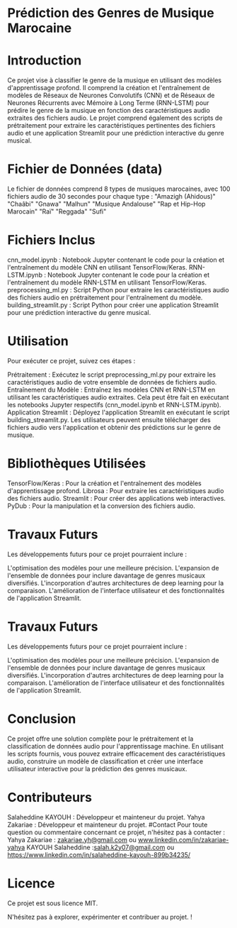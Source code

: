 # Prédiction des Genres de Musique Marocaine

#  Introduction
Ce projet vise à classifier le genre de la musique en utilisant des modèles d'apprentissage profond. Il comprend la création et l'entraînement de modèles de Réseaux de Neurones Convolutifs (CNN) et de Réseaux de Neurones Récurrents avec Mémoire à Long Terme (RNN-LSTM) pour prédire le genre de la musique en fonction des caractéristiques audio extraites des fichiers audio. Le projet comprend également des scripts de prétraitement pour extraire les caractéristiques pertinentes des fichiers audio et une application Streamlit pour une prédiction interactive du genre musical.

# Fichier de Données (data)
Le fichier de données comprend 8 types de musiques marocaines, avec 100 fichiers audio de 30 secondes pour chaque type :
"Amazigh (Ahidous)"
"Chaâbi"
"Gnawa"
"Malhun"
"Musique Andalouse"
"Rap et Hip-Hop Marocain"
"Raï"
"Reggada"
"Sufi" 
# Fichiers Inclus
cnn_model.ipynb : Notebook Jupyter contenant le code pour la création et l'entraînement du modèle CNN en utilisant TensorFlow/Keras.
RNN-LSTM.ipynb : Notebook Jupyter contenant le code pour la création et l'entraînement du modèle RNN-LSTM en utilisant TensorFlow/Keras.
preprocessing_ml.py : Script Python pour extraire les caractéristiques audio des fichiers audio en prétraitement pour l'entraînement du modèle.
building_streamlit.py : Script Python pour créer une application Streamlit pour une prédiction interactive du genre musical.
 
# Utilisation
Pour exécuter ce projet, suivez ces étapes :

Prétraitement : Exécutez le script preprocessing_ml.py pour extraire les caractéristiques audio de votre ensemble de données de fichiers audio.
Entraînement du Modèle : Entraînez les modèles CNN et RNN-LSTM en utilisant les caractéristiques audio extraites. Cela peut être fait en exécutant les notebooks Jupyter respectifs (cnn_model.ipynb et RNN-LSTM.ipynb).
Application Streamlit : Déployez l'application Streamlit en exécutant le script building_streamlit.py. Les utilisateurs peuvent ensuite télécharger des fichiers audio vers l'application et obtenir des prédictions sur le genre de musique.
# Bibliothèques Utilisées
TensorFlow/Keras : Pour la création et l'entraînement des modèles d'apprentissage profond.
Librosa : Pour extraire les caractéristiques audio des fichiers audio.
Streamlit : Pour créer des applications web interactives.
PyDub : Pour la manipulation et la conversion des fichiers audio.

# Travaux Futurs
Les développements futurs pour ce projet pourraient inclure :

L'optimisation des modèles pour une meilleure précision.
L'expansion de l'ensemble de données pour inclure davantage de genres musicaux diversifiés.
L'incorporation d'autres architectures de deep learning pour la comparaison.
L'amélioration de l'interface utilisateur et des fonctionnalités de l'application Streamlit.

# Travaux Futurs
Les développements futurs pour ce projet pourraient inclure :

L'optimisation des modèles pour une meilleure précision.
L'expansion de l'ensemble de données pour inclure davantage de genres musicaux diversifiés.
L'incorporation d'autres architectures de deep learning pour la comparaison.
L'amélioration de l'interface utilisateur et des fonctionnalités de l'application Streamlit.

# Conclusion
Ce projet offre une solution complète pour le prétraitement et la classification de données audio pour l'apprentissage machine. En utilisant les scripts fournis, vous pouvez extraire efficacement des caractéristiques audio, construire un modèle de classification et créer une interface utilisateur interactive pour la prédiction des genres musicaux.
# Contributeurs
Salaheddine KAYOUH : Développeur et mainteneur du projet.
Yahya Zakariae : Développeur et mainteneur du projet.
#Contact
Pour toute question ou commentaire concernant ce projet, n'hésitez pas à contacter :
Yahya Zakariae : zakariae.yh@gmail.com ou www.linkedin.com/in/zakariae-yahya
 KAYOUH Salaheddine :salah.k2y07@gmail.com ou https://www.linkedin.com/in/salaheddine-kayouh-899b34235/

# Licence
Ce projet est sous licence MIT.

N'hésitez pas à explorer, expérimenter et contribuer au projet. !
